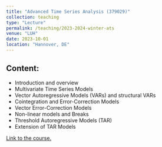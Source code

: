 ```yaml
---
title: "Advanced Time Series Analysis (379029)"
collection: teaching
type: "Lecture"
permalink: /teaching/2023-2024-winter-ats
venue: "LUH"
date: 2023-10-01
location: "Hannover, DE"
---
```


## Content:
- Introduction and overview
- Multivariate Time Series Models
- Vector Autoregressive Models (VARs) and structural VARs
- Cointegration and Error-Correction Models
- Vector Error-Correction Models
- Non-linear models and Breaks
- Threshold Autoregressive Models (TAR)
- Extension of TAR Models

[Link to the course.](https://www.statistik.uni-hannover.de/de/lehre/lehrveranstaltungen#c26829)
